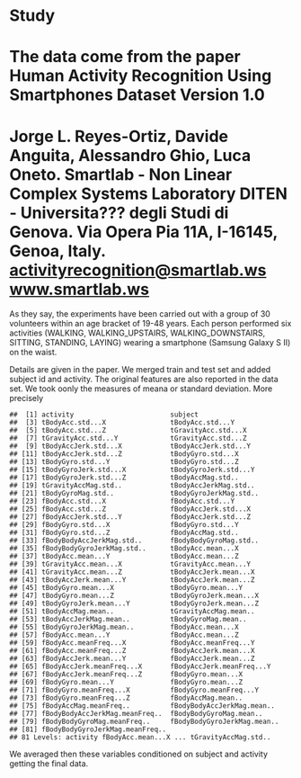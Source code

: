 # Study

The data come from the paper 
Human Activity Recognition Using Smartphones Dataset
Version 1.0
==================================================================
Jorge L. Reyes-Ortiz, Davide Anguita, Alessandro Ghio, Luca Oneto.
Smartlab - Non Linear Complex Systems Laboratory
DITEN - Universita??? degli Studi di Genova.
Via Opera Pia 11A, I-16145, Genoa, Italy.
activityrecognition@smartlab.ws
www.smartlab.ws
==================================================================

As they say, the experiments have been carried out with a group of 30 volunteers within an age bracket of 19-48 years. Each person performed six activities (WALKING, WALKING_UPSTAIRS, WALKING_DOWNSTAIRS, SITTING, STANDING, LAYING) wearing a smartphone (Samsung Galaxy S II) on the waist.  

Details are given in the paper.
We merged train and test set and added subject id and activity.
The original features are also reported in the data set. We took oonly the measures of meana or standard deviation. More precisely


```
##  [1] activity                        subject                        
##  [3] tBodyAcc.std...X                tBodyAcc.std...Y               
##  [5] tBodyAcc.std...Z                tGravityAcc.std...X            
##  [7] tGravityAcc.std...Y             tGravityAcc.std...Z            
##  [9] tBodyAccJerk.std...X            tBodyAccJerk.std...Y           
## [11] tBodyAccJerk.std...Z            tBodyGyro.std...X              
## [13] tBodyGyro.std...Y               tBodyGyro.std...Z              
## [15] tBodyGyroJerk.std...X           tBodyGyroJerk.std...Y          
## [17] tBodyGyroJerk.std...Z           tBodyAccMag.std..              
## [19] tGravityAccMag.std..            tBodyAccJerkMag.std..          
## [21] tBodyGyroMag.std..              tBodyGyroJerkMag.std..         
## [23] fBodyAcc.std...X                fBodyAcc.std...Y               
## [25] fBodyAcc.std...Z                fBodyAccJerk.std...X           
## [27] fBodyAccJerk.std...Y            fBodyAccJerk.std...Z           
## [29] fBodyGyro.std...X               fBodyGyro.std...Y              
## [31] fBodyGyro.std...Z               fBodyAccMag.std..              
## [33] fBodyBodyAccJerkMag.std..       fBodyBodyGyroMag.std..         
## [35] fBodyBodyGyroJerkMag.std..      tBodyAcc.mean...X              
## [37] tBodyAcc.mean...Y               tBodyAcc.mean...Z              
## [39] tGravityAcc.mean...X            tGravityAcc.mean...Y           
## [41] tGravityAcc.mean...Z            tBodyAccJerk.mean...X          
## [43] tBodyAccJerk.mean...Y           tBodyAccJerk.mean...Z          
## [45] tBodyGyro.mean...X              tBodyGyro.mean...Y             
## [47] tBodyGyro.mean...Z              tBodyGyroJerk.mean...X         
## [49] tBodyGyroJerk.mean...Y          tBodyGyroJerk.mean...Z         
## [51] tBodyAccMag.mean..              tGravityAccMag.mean..          
## [53] tBodyAccJerkMag.mean..          tBodyGyroMag.mean..            
## [55] tBodyGyroJerkMag.mean..         fBodyAcc.mean...X              
## [57] fBodyAcc.mean...Y               fBodyAcc.mean...Z              
## [59] fBodyAcc.meanFreq...X           fBodyAcc.meanFreq...Y          
## [61] fBodyAcc.meanFreq...Z           fBodyAccJerk.mean...X          
## [63] fBodyAccJerk.mean...Y           fBodyAccJerk.mean...Z          
## [65] fBodyAccJerk.meanFreq...X       fBodyAccJerk.meanFreq...Y      
## [67] fBodyAccJerk.meanFreq...Z       fBodyGyro.mean...X             
## [69] fBodyGyro.mean...Y              fBodyGyro.mean...Z             
## [71] fBodyGyro.meanFreq...X          fBodyGyro.meanFreq...Y         
## [73] fBodyGyro.meanFreq...Z          fBodyAccMag.mean..             
## [75] fBodyAccMag.meanFreq..          fBodyBodyAccJerkMag.mean..     
## [77] fBodyBodyAccJerkMag.meanFreq..  fBodyBodyGyroMag.mean..        
## [79] fBodyBodyGyroMag.meanFreq..     fBodyBodyGyroJerkMag.mean..    
## [81] fBodyBodyGyroJerkMag.meanFreq..
## 81 Levels: activity fBodyAcc.mean...X ... tGravityAccMag.std..
```
We averaged then these variables conditioned on subject and activity getting the final data.
